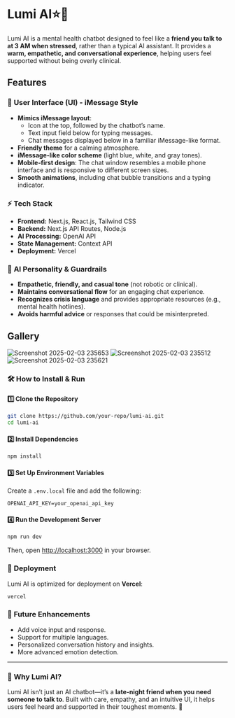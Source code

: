 # Lumi AI⭐💝

Lumi AI is a mental health chatbot designed to feel like a **friend you talk to at 3 AM when stressed**, rather than a typical AI assistant. It provides a **warm, empathetic, and conversational experience**, helping users feel supported without being overly clinical.

## Features

### 🌙 **User Interface (UI) - iMessage Style**
- **Mimics iMessage layout**:
  - Icon at the top, followed by the chatbot’s name.
  - Text input field below for typing messages.
  - Chat messages displayed below in a familiar iMessage-like format.
- **Friendly theme** for a calming atmosphere.
- **iMessage-like color scheme** (light blue, white, and gray tones).
- **Mobile-first design**: The chat window resembles a mobile phone interface and is responsive to different screen sizes.
- **Smooth animations**, including chat bubble transitions and a typing indicator.

### ⚡ **Tech Stack**
- **Frontend:** Next.js, React.js, Tailwind CSS
- **Backend:** Next.js API Routes, Node.js
- **AI Processing:** OpenAI API
- **State Management:** Context API
- **Deployment:** Vercel

### 💬 **AI Personality & Guardrails**
- **Empathetic, friendly, and casual tone** (not robotic or clinical).
- **Maintains conversational flow** for an engaging chat experience.
- **Recognizes crisis language** and provides appropriate resources (e.g., mental health hotlines).
- **Avoids harmful advice** or responses that could be misinterpreted.

## Gallery
![Screenshot 2025-02-03 235653](https://github.com/user-attachments/assets/c6836dd5-7f32-42c9-869e-2876c0aedc95)
![Screenshot 2025-02-03 235512](https://github.com/user-attachments/assets/65c3561e-8241-4da1-8527-8f57536e2596)
![Screenshot 2025-02-03 235621](https://github.com/user-attachments/assets/d1069eba-c834-4024-9146-b73fce26df85)


### 🛠 **How to Install & Run**
#### 1️⃣ Clone the Repository
```bash
git clone https://github.com/your-repo/lumi-ai.git
cd lumi-ai
```

#### 2️⃣ Install Dependencies
```bash
npm install
```

#### 3️⃣ Set Up Environment Variables
Create a `.env.local` file and add the following:
```
OPENAI_API_KEY=your_openai_api_key
```

#### 4️⃣ Run the Development Server
```bash
npm run dev
```
Then, open [http://localhost:3000](http://localhost:3000) in your browser.

### 🚀 **Deployment**
Lumi AI is optimized for deployment on **Vercel**:
```bash
vercel
```

### 📌 **Future Enhancements**
- Add voice input and response.
- Support for multiple languages.
- Personalized conversation history and insights.
- More advanced emotion detection.

---
### 🎯 **Why Lumi AI?**
Lumi AI isn’t just an AI chatbot—it’s a **late-night friend when you need someone to talk to**. Built with care, empathy, and an intuitive UI, it helps users feel heard and supported in their toughest moments. 💙

